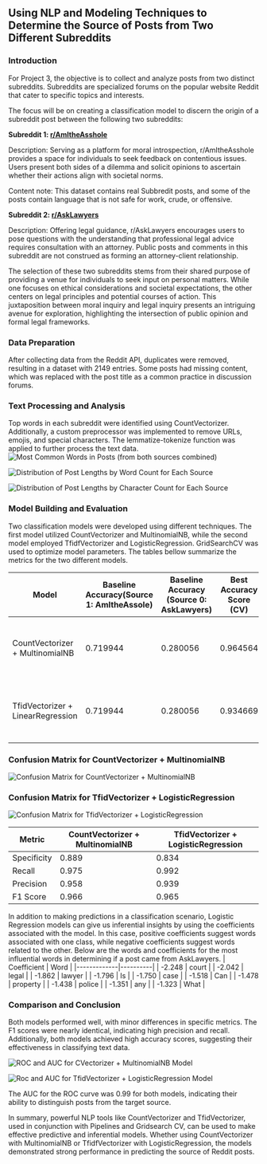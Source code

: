 ## Using NLP and Modeling Techniques to Determine the Source of Posts from Two Different Subreddits

### Introduction

For Project 3, the objective is to collect and analyze posts from two distinct subreddits. Subreddits are specialized forums on the popular website Reddit that cater to specific topics and interests.

The focus will be on creating a classification model to discern the origin of a subreddit post between the following two subreddits:

**Subreddit 1: [r/AmItheAsshole]('https://www.reddit.com/r/AmItheAsshole/')**

Description: Serving as a platform for moral introspection, r/AmItheAsshole provides a space for individuals to seek feedback on contentious issues. Users present both sides of a dilemma and solicit opinions to ascertain whether their actions align with societal norms.

Content note: This dataset contains real Subbredit posts, and some of the posts contain language that is not safe for work, crude, or offensive.

**Subreddit 2: [r/AskLawyers]('https://www.reddit.com/r/AskLawyers/')**

Description: Offering legal guidance, r/AskLawyers encourages users to pose questions with the understanding that professional legal advice requires consultation with an attorney. Public posts and comments in this subreddit are not construed as forming an attorney-client relationship.


The selection of these two subreddits stems from their shared purpose of providing a venue for individuals to seek input on personal matters. While one focuses on ethical considerations and societal expectations, the other centers on legal principles and potential courses of action. This juxtaposition between moral inquiry and legal inquiry presents an intriguing avenue for exploration, highlighting the intersection of public opinion and formal legal frameworks.


### Data Preparation

After collecting data from the Reddit API, duplicates were removed, resulting in a dataset with 2149 entries. Some posts had missing content, which was replaced with the post title as a common practice in discussion forums.

### Text Processing and Analysis

Top words in each subreddit were identified using CountVectorizer. Additionally, a custom preprocessor was implemented to remove URLs, emojis, and special characters. The lemmatize-tokenize function was applied to further process the text data.
![Most Common Words in Posts (from both sources combined)](https://git.generalassemb.ly/martafuentes/project-3/blob/master/Images/bar_most_common_all.png?raw=true)

![Distribution of Post Lengths by Word Count for Each Source](https://git.generalassemb.ly/martafuentes/project-3/blob/master/Images/bar_post_len_by_word_al_aita.png?raw=true)

![Distribution of Post Lengths by Character Count for Each Source](https://git.generalassemb.ly/martafuentes/project-3/blob/master/Images/bar_post_len_by_char_al_aita.png?raw=true)


### Model Building and Evaluation

Two classification models were developed using different techniques. The first model utilized CountVectorizer and MultinomialNB, while the second model employed TfidfVectorizer and LogisticRegression. GridSearchCV was used to optimize model parameters. The tables bellow summarize the metrics for the two different models.



| Model                              | Baseline Accuracy(Source 1: AmItheAssole) | Baseline Accuracy (Source 0: AskLawyers) | Best Accuracy Score (CV) | Best Accuracy Score (Training) | Best Accuracy Score (Testing) | Best Parameters Found                             |
|------------------------------------|------------------------------------|------------------------------------|--------------------------|--------------------------------|-------------------------------|--------------------------------------------------|
| CountVectorizer + MultinomialNB    | 0.719944                           | 0.280056                           | 0.964564                 | 0.979847                       | 0.950704                      | max_df': 0.95, 'max_features': 5000, 'min_df': 4, 'ngram_range': (1, 1) |
| TfidVectorizer + LinearRegression | 0.719944                           | 0.280056                           | 0.934669                 | 0.964559                       | 0.947887                      | 'max_df': 0.95, 'max_features': 2000, 'min_df': 4, 'ngram_range': (1, 1) |


### Confusion Matrix for CountVectorizer + MultinomialNB
![Confusion Matrix for CountVectorizer + MultinomialNB](https://git.generalassemb.ly/martafuentes/project-3/blob/master/Images/conf_matrix_cvec_mnnb.png?raw=true)


### Confusion Matrix for TfidVectorizer + LogisticRegression
![Confusion Matrix for TfidVectorizer + LogisticRegression](https://git.generalassemb.ly/martafuentes/project-3/blob/master/Images/conf_matrix_tvec_lr.png?raw=true)



| Metric          | CountVectorizer + MultinomialNB | TfidVectorizer + LogisticRegression |
|-----------------|---------------------------------|-------------------------------------|
| Specificity     | 0.889                           | 0.834                               |
| Recall          | 0.975                           | 0.992                               |
| Precision       | 0.958                           | 0.939                               |
| F1 Score        | 0.966                           | 0.965                               |

In addition to making predictions in a classification scenario, Logistic Regression models can give us inferential insights by using the coefficients associated with the model. In this case, positive coefficients suggest words associated with one class, while negative coefficients suggest words related to the other. Below are the words and coefficients for the most influential words in determining if a post came from AskLawyers.
| Coefficient | Word     |
|-------------|----------|
| -2.248      | court    |
| -2.042      | legal    |
| -1.862      | lawyer   |
| -1.796      | Is       |
| -1.750      | case     |
| -1.518      | Can      |
| -1.478      | property |
| -1.438      | police   |
| -1.351      | any      |
| -1.323      | What     |

### Comparison and Conclusion

Both models performed well, with minor differences in specific metrics. The F1 scores were nearly identical, indicating high precision and recall. Additionally, both models achieved high accuracy scores, suggesting their effectiveness in classifying text data.


![ROC and AUC for CVectorizer + MultinomialNB Model](https://git.generalassemb.ly/martafuentes/project-3/blob/master/Images/roc_auc_cvec_lr.png?raw=true)


![Roc and AUC for TfidVectorizer + LogisticRegression Model](https://git.generalassemb.ly/martafuentes/project-3/blob/master/Images/roc_auc_tvec_lr.png?raw=true)

The AUC for the ROC curve was 0.99 for both models, indicating their ability to distinguish posts from the target source.

In summary, powerful NLP tools like CountVectorizer and TfidVectorizer, used in conjunction with Pipelines and Gridsearch CV, can be used to make effective predictive and inferential models. Whether using CountVectorizer with MultinomialNB or TfidfVectorizer with LogisticRegression, the models demonstrated strong performance in predicting the source of Reddit posts.

